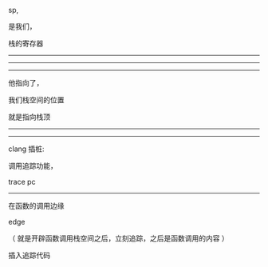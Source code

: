 sp,


是我们，


栈的寄存器

<hr>


<hr>

<hr>

他指向了，



我们栈空间的位置




就是指向栈顶

<hr>





<hr>


clang 插桩:


调用追踪功能，

trace pc



<hr>



在函数的调用边缘

edge

（  就是开辟函数调用栈空间之后，立刻追踪，之后是函数调用的内容 ）

插入追踪代码